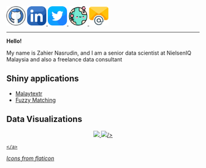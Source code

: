 <div
  <a href="https://github.com/zahiernasrudin" target="_blank"> 
  <img src="img/github.png" style="width: 50px; height: auto;"/> 
  </a> 
  
  <a href="https://www.linkedin.com/in/zahiernasrudin/" target="_blank"> 
  <img src="img/linkedin.png" style="width: 50px; height: auto;"/> 
  </a> 
  
  <a href="https://twitter.com/ZahierNasrudin" target="_blank"> 
  <img src="img/twitter.png" style="width: 50px; height: auto;"/> 
  </a> 
  
  <a href="https://zahier-nasrudin.netlify.app/" target="_blank"> 
  <img src="img/web.png" style="width: 50px; height: auto;"/> 
  </a> 
  
  <a href="mailto: zahiernasrudin@gmail.com" target="_blank"> 
  <img src="img/email.png" alt="GitHub Badge" style="width: 50px; height: auto;"/>
  
  </a>
  
</div>

------------------------------------------------------------------------

**Hello!**

My name is Zahier Nasrudin, and I am a senior data scientist at NielsenIQ Malaysia and also a freelance data consultant

## Shiny applications


- <a href="https://zahier-nasrudin.netlify.app/posts/2022-12-06-shiny-app-malaytextr/" target="_blank">Malaytextr</a>
- <a href="https://zahier-nasrudin.netlify.app/posts/2022-11-30-shiny-app-fuzzy-matching/" target="_blank">Fuzzy Matching</a>

## Data Visualizations

<p align= "center">
  <a href="https://zahier-nasrudin.netlify.app/data-visualization"> 
  <img src="https://zahier-nasrudin.netlify.app/image/visualization/map-median-salary-malaysia.jpeg" width="40%" /> 
  
  </a>
  
  <a href="https://zahier-nasrudin.netlify.app/data-visualization"> 
  <img src="https://zahier-nasrudin.netlify.app/image/visualization/7eleven_1.png" width="40%"
  
  /> 
  
    </a>

*Icons from flaticon*
